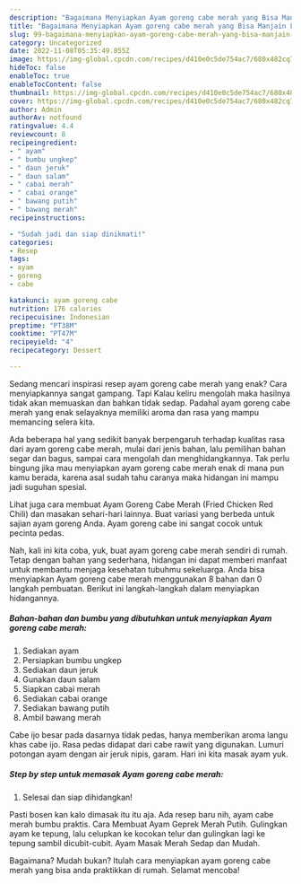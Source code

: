 ```yaml
---
description: "Bagaimana Menyiapkan Ayam goreng cabe merah yang Bisa Manjain Lidah"
title: "Bagaimana Menyiapkan Ayam goreng cabe merah yang Bisa Manjain Lidah"
slug: 99-bagaimana-menyiapkan-ayam-goreng-cabe-merah-yang-bisa-manjain-lidah
category: Uncategorized
date: 2022-11-08T05:35:49.855Z
image: https://img-global.cpcdn.com/recipes/d410e0c5de754ac7/680x482cq70/ayam-goreng-cabe-merah-foto-resep-utama.jpg
hideToc: false
enableToc: true
enableTocContent: false
thumbnail: https://img-global.cpcdn.com/recipes/d410e0c5de754ac7/680x482cq70/ayam-goreng-cabe-merah-foto-resep-utama.jpg
cover: https://img-global.cpcdn.com/recipes/d410e0c5de754ac7/680x482cq70/ayam-goreng-cabe-merah-foto-resep-utama.jpg
author: Admin
authorAv: notfound
ratingvalue: 4.4
reviewcount: 8
recipeingredient:
- " ayam"
- " bumbu ungkep"
- " daun jeruk"
- " daun salam"
- " cabai merah"
- " cabai orange"
- " bawang putih"
- " bawang merah"
recipeinstructions:

- "Sudah jadi dan siap dinikmati!"
categories:
- Resep
tags:
- ayam
- goreng
- cabe

katakunci: ayam goreng cabe 
nutrition: 176 calories
recipecuisine: Indonesian
preptime: "PT38M"
cooktime: "PT47M"
recipeyield: "4"
recipecategory: Dessert

---
```



Sedang mencari inspirasi resep ayam goreng cabe merah yang enak? Cara menyiapkannya sangat gampang. Tapi Kalau keliru mengolah maka hasilnya tidak akan memuaskan dan bahkan tidak sedap. Padahal ayam goreng cabe merah yang enak selayaknya memiliki aroma dan rasa yang mampu memancing selera kita.


Ada beberapa hal yang sedikit banyak berpengaruh terhadap kualitas rasa dari ayam goreng cabe merah, mulai dari jenis bahan, lalu pemilihan bahan segar dan bagus, sampai cara mengolah dan menghidangkannya. Tak perlu bingung jika mau menyiapkan ayam goreng cabe merah enak di mana pun kamu berada, karena asal sudah tahu caranya maka hidangan ini mampu jadi suguhan spesial.

Lihat juga cara membuat Ayam Goreng Cabe Merah (Fried Chicken Red Chili) dan masakan sehari-hari lainnya. Buat variasi yang berbeda untuk sajian ayam goreng Anda. Ayam goreng cabe ini sangat cocok untuk pecinta pedas.


Nah, kali ini kita coba, yuk, buat ayam goreng cabe merah sendiri di rumah. Tetap dengan bahan yang sederhana, hidangan ini dapat memberi manfaat untuk membantu menjaga kesehatan tubuhmu sekeluarga. Anda bisa menyiapkan Ayam goreng cabe merah menggunakan 8 bahan dan 0 langkah pembuatan. Berikut ini langkah-langkah dalam menyiapkan hidangannya.

<!--inarticleads1-->

##### Bahan-bahan dan bumbu yang dibutuhkan untuk menyiapkan Ayam goreng cabe merah:

1. Sediakan  ayam
1. Persiapkan  bumbu ungkep
1. Sediakan  daun jeruk
1. Gunakan  daun salam
1. Siapkan  cabai merah
1. Sediakan  cabai orange
1. Sediakan  bawang putih
1. Ambil  bawang merah


Cabe ijo besar pada dasarnya tidak pedas, hanya memberikan aroma langu khas cabe ijo. Rasa pedas didapat dari cabe rawit yang digunakan. Lumuri potongan ayam dengan air jeruk nipis, garam. Hari ini kita masak ayam yuk. 

<!--inarticleads2-->

##### Step by step untuk memasak Ayam goreng cabe merah:


1. Selesai dan siap dihidangkan!

Pasti bosen kan kalo dimasak itu itu aja. Ada resep baru nih, ayam cabe merah bumbu praktis. Cara Membuat Ayam Geprek Merah Putih. Gulingkan ayam ke tepung, lalu celupkan ke kocokan telur dan gulingkan lagi ke tepung sambil dicubit-cubit. Ayam Masak Merah Sedap dan Mudah. 

Bagaimana? Mudah bukan? Itulah cara menyiapkan ayam goreng cabe merah yang bisa anda praktikkan di rumah. Selamat mencoba!
